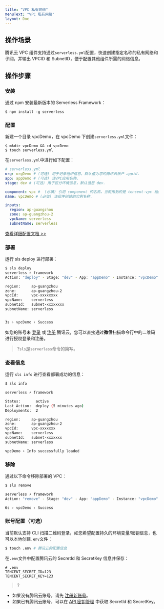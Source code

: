 ```yaml
---
title: "VPC 私有网络"
menuText: "VPC 私有网络"
layout: Doc
---
```


## 操作场景

腾讯云 VPC 组件支持通过`serverless.yml`配置，快速创建指定名称的私有网络和子网，并输出 VPCID 和 SubnetID，便于配置其他组件所需的网络信息。

## 操作步骤

### 安装

通过 npm 安装最新版本的 Serverless Framework：

```shell
$ npm install -g serverless
```

### 配置

新建一个目录 vpcDemo，在 vpcDemo 下创建`serverless.yml`文件：

```shell
$ mkdir vpcDemo && cd vpcDemo
$ touch serverless.yml
```

在`serverless.yml`中进行如下配置：

```yml
# serverless.yml
org: orgDemo # (可选) 用于记录组织信息，默认值为您的腾讯云账户 appid.
app: appDemo # (可选) 该VPC应用名称.
stage: dev # (可选) 用于区分环境信息，默认值是 dev.

component: vpc #  (必填) 引用 component 的名称，当前用到的是 tencent-vpc 组件.
name: vpcDemo # (必填) 该组件创建的实例名称.

inputs:
  region: ap-guangzhou
  zone: ap-guangzhou-2
  vpcName: serverless
  subnetName: serverless
```

[查看详细配置文档 >>](https://github.com/serverless-components/tencent-vpc/blob/master/docs/configure.md)

### 部署

运行 sls deploy 进行部署：

```bash
$ sls deploy
serverless ⚡ framework
Action: "deploy" - Stage: "dev" - App: "appDemo" - Instance: "vpcDemo"

region:     ap-guangzhou
zone:       ap-guangzhou-2
vpcId:      vpc-xxxxxxxx
vpcName:    serverless
subnetId:   subnet-xxxxxxxx
subnetName: serverless


3s › vpcDemo › Success
```

如您的账号未 [登录](https://cloud.tencent.com/login) 或 [注册](https://cloud.tencent.com/register) 腾讯云，您可以直接通过**微信**扫描命令行中的二维码进行授权登录和注册。

> ?`sls`是`serverless`命令的简写。

### 查看信息

运行 `sls info` 进行查看部署成功的信息：

```bash
$ sls info

serverless ⚡ framework

Status:       active
Last Action:  deploy (5 minutes ago)
Deployments:  2

region:     ap-guangzhou
zone:       ap-guangzhou-2
vpcId:      vpc-xxxxxxx
vpcName:    serverless
subnetId:   subnet-xxxxxxx
subnetName: serverless

vpcDemo › Info successfully loaded
```

### 移除

通过以下命令移除部署的 VPC：

```bash
$ sls remove

serverless ⚡ framework
Action: "remove" - Stage: "dev" - App: "appDemo" - Instance: "vpcDemo"

6s › vpcDemo › Success
```

### 账号配置（可选）

当前默认支持 CLI 扫描二维码登录，如您希望配置持久的环境变量/密钥信息，也可以本地创建`.env`文件：

```bash
$ touch .env # 腾讯云的配置信息
```

在`.env`文件中配置腾讯云的 SecretId 和 SecretKey 信息并保存：

```text
# .env
TENCENT_SECRET_ID=123
TENCENT_SECRET_KEY=123
```

> ?

- 如果没有腾讯云账号，请先 [注册新账号](https://cloud.tencent.com/register)。
- 如果已有腾讯云账号，可以在 [API 密钥管理](https://console.cloud.tencent.com/cam/capi) 中获取 SecretId 和 SecretKey。
